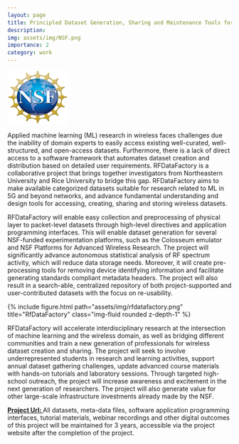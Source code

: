 ```yaml
---
layout: page
title: Principled Dataset Generation, Sharing and Maintenance Tools for the Wireless Community
description:
img: assets/img/NSF.png
importance: 2
category: work
---
```


<style>
.nsf {
  width: 135px;
  height: 121px;
}
</style>
<img src="/assets/img/NSF.png" class="nsf" alt="NSF Logo">

Applied machine learning (ML) research in wireless faces challenges due the inability of domain experts to easily access existing well-curated, well-structured, and open-access datasets. Furthermore, there is a lack of direct access to a software framework that automates dataset creation and distribution based on detailed user requirements. RFDataFactory is a collaborative project that brings together investigators from Northeastern University and Rice University to bridge this gap. RFDataFactory aims to make available categorized datasets suitable for research related to ML in 5G and beyond networks, and advance fundamental understanding and design tools for accessing, creating, sharing and storing wireless datasets.

RFDataFactory will enable easy collection and preprocessing of physical layer to packet-level datasets through high-level directives and application programming interfaces. This will enable dataset generation for several NSF-funded experimentation platforms, such as the Colosseum emulator and NSF Platforms for Advanced Wireless Research. The project will significantly advance autonomous statistical analysis of RF spectrum activity, which will reduce data storage needs. Moreover, it will create pre-processing tools for removing device identifying information and facilitate generating standards compliant metadata headers. The project will also result in a search-able, centralized repository of both project-supported and user-contributed datasets with the focus on re-usability.


<div class="row">
    <div class="col-sm mt-3 mt-md-0">
        {% include figure.html path="assets/img/rfdatafactory.png" title="RfDataFactory" class="img-fluid rounded z-depth-1" %}
    </div>
</div>
<div class="caption">
</div>

RFDataFactory will accelerate interdisciplinary research at the intersection of machine learning and the wireless domain, as well as bridging different communities and train a new generation of professionals for wireless dataset creation and sharing. The project will seek to involve underrepresented students in research and learning activities, support annual dataset gathering challenges, update advanced course materials with hands-on tutorials and laboratory sessions. Through targeted high-school outreach, the project will increase awareness and excitement in the next generation of researchers. The project will also generate value for other large-scale infrastructure investments already made by the NSF.

<strong><a class="news-title" href="http://www.rfdatafactory.com/">Project Url: </a> </strong> All datasets, meta-data files, software application programming interfaces, tutorial materials, webinar recordings and other digital outcomes of this project will be maintained for 3 years, accessible via the project website after the completion of the project.
